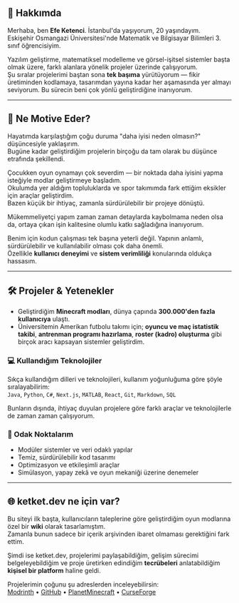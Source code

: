 ## 👋 Hakkımda

Merhaba, ben **Efe Ketenci**. İstanbul'da yaşıyorum, 20 yaşındayım.  
Eskişehir Osmangazi Üniversitesi'nde Matematik ve Bilgisayar Bilimleri 3. sınıf öğrencisiyim.

Yazılım geliştirme, matematiksel modelleme ve görsel-işitsel sistemler başta olmak üzere, farklı alanlara yönelik projeler üzerinde çalışıyorum.  
Şu sıralar projelerimi baştan sona **tek başıma** yürütüyorum — fikir üretiminden kodlamaya, tasarımdan yayına kadar her aşamasında yer almayı seviyorum. Bu sürecin beni çok yönlü geliştirdiğine inanıyorum.

---

## 🧠 Ne Motive Eder?

Hayatımda karşılaştığım çoğu duruma "daha iyisi neden olmasın?" düşüncesiyle yaklaşırım.  
Bugüne kadar geliştirdiğim projelerin birçoğu da tam olarak bu düşünce etrafında şekillendi.

Çocukken oyun oynamayı çok severdim — bir noktada daha iyisini yapma isteğiyle modlar geliştirmeye başladım.  
Okulumda yer aldığım topluluklarda ve spor takımımda fark ettiğim eksikler için araçlar geliştirdim.  
Bazen küçük bir ihtiyaç, zamanla sürdürülebilir bir projeye dönüştü.

Mükemmeliyetçi yapım zaman zaman detaylarda kaybolmama neden olsa da, ortaya çıkan işin kalitesine olumlu katkı sağladığına inanıyorum.

Benim için kodun çalışması tek başına yeterli değil. Yapının anlamlı, sürdürülebilir ve kullanılabilir olması çok daha önemli.  
Özellikle **kullanıcı deneyimi** ve **sistem verimliliği** konularında oldukça hassasım.

---

## 🛠 Projeler & Yetenekler

- Geliştirdiğim **Minecraft modları**, dünya çapında **300.000'den fazla kullanıcıya** ulaştı.  
- Üniversitemin Amerikan futbolu takımı için; **oyuncu ve maç istatistik takibi**, **antrenman programı hazırlama**, **roster (kadro) oluşturma** gibi birçok aracı kapsayan sistemler geliştirdim.

### 💻 Kullandığım Teknolojiler

Sıkça kullandığım dilleri ve teknolojileri, kullanım yoğunluğuma göre şöyle sıralayabilirim:  
`Java`, `Python`, `C#`, `Next.js`, `MATLAB`, `React`, `Git`, `Markdown`, `SQL`

Bunların dışında, ihtiyaç duyulan projelere göre farklı araçlar ve teknolojilerle de zaman zaman çalışıyorum.

### 🎯 Odak Noktalarım

- Modüler sistemler ve veri odaklı yapılar  
- Temiz, sürdürülebilir kod tasarımı  
- Optimizasyon ve etkileşimli araçlar  
- Simülasyon, yapay zekâ ve oyun mekaniği üzerine denemeler

---

## 🌐 ketket.dev ne için var?

Bu siteyi ilk başta, kullanıcıların taleplerine göre geliştirdiğim oyun modlarına özel bir **wiki** olarak tasarlamıştım.  
Zamanla bunun sadece bir içerik arşivinden ibaret olmaması gerektiğini fark ettim.

Şimdi ise ketket.dev, projelerimi paylaşabildiğim, gelişim sürecimi belgeleyebildiğim ve proje üretirken edindiğim **tecrübeleri** anlatabildiğim **kişisel bir platform** haline geldi.

Projelerimin çoğunu şu adreslerden inceleyebilirsin:  
[Modrinth](https://modrinth.com/user/efeketket) • [GitHub](https://github.com/efeketket) • [PlanetMinecraft](https://www.planetminecraft.com/member/efeketket/) • [CurseForge](https://www.curseforge.com/members/efeketket__/projects) 